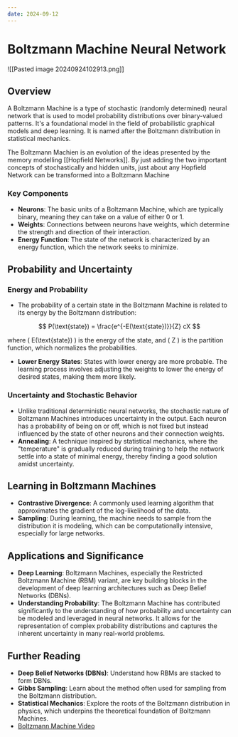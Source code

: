 ```yaml
---
date: 2024-09-12
---
```

# Boltzmann Machine Neural Network

![[Pasted image 20240924102913.png]]

## Overview
A Boltzmann Machine is a type of stochastic (randomly determined) neural network that is used to model probability distributions over binary-valued patterns. It's a foundational model in the field of probabilistic graphical models and deep learning. It is named after the Boltzmann distribution in statistical mechanics.

The Boltzmann Machien is an evolution of the ideas presented by the memory modelling [[Hopfield Networks]]. By just adding the two important concepts of stochastically and hidden units, just about any Hopfield Network can be transformed into a Boltzmann Machine

### Key Components
- **Neurons**: The basic units of a Boltzmann Machine, which are typically binary, meaning they can take on a value of either 0 or 1.
- **Weights**: Connections between neurons have weights, which determine the strength and direction of their interaction.
- **Energy Function**: The state of the network is characterized by an energy function, which the network seeks to minimize.

## Probability and Uncertainty

### Energy and Probability
- The probability of a certain state in the Boltzmann Machine is related to its energy by the Boltzmann distribution:  

$$
  P(\text{state}) = \frac{e^{-E(\text{state})}}{Z} cX
$$
  
  where \( E(\text{state}) \) is the energy of the state, and \( Z \) is the partition function, which normalizes the probabilities.

- **Lower Energy States**: States with lower energy are more probable. The learning process involves adjusting the weights to lower the energy of desired states, making them more likely.

### Uncertainty and Stochastic Behavior
- Unlike traditional deterministic neural networks, the stochastic nature of Boltzmann Machines introduces uncertainty in the output. Each neuron has a probability of being on or off, which is not fixed but instead influenced by the state of other neurons and their connection weights.
- **Annealing**: A technique inspired by statistical mechanics, where the "temperature" is gradually reduced during training to help the network settle into a state of minimal energy, thereby finding a good solution amidst uncertainty.

## Learning in Boltzmann Machines
- **Contrastive Divergence**: A commonly used learning algorithm that approximates the gradient of the log-likelihood of the data.
- **Sampling**: During learning, the machine needs to sample from the distribution it is modeling, which can be computationally intensive, especially for large networks.

## Applications and Significance
- **Deep Learning**: Boltzmann Machines, especially the Restricted Boltzmann Machine (RBM) variant, are key building blocks in the development of deep learning architectures such as Deep Belief Networks (DBNs).
- **Understanding Probability**: The Boltzmann Machine has contributed significantly to the understanding of how probability and uncertainty can be modeled and leveraged in neural networks. It allows for the representation of complex probability distributions and captures the inherent uncertainty in many real-world problems.

## Further Reading
- **Deep Belief Networks (DBNs)**: Understand how RBMs are stacked to form DBNs.
- **Gibbs Sampling**: Learn about the method often used for sampling from the Boltzmann distribution.
- **Statistical Mechanics**: Explore the roots of the Boltzmann distribution in physics, which underpins the theoretical foundation of Boltzmann Machines.
- [Boltzmann Machine Video](https://www.youtube.com/watch?v=_bqa_I5hNAo)
